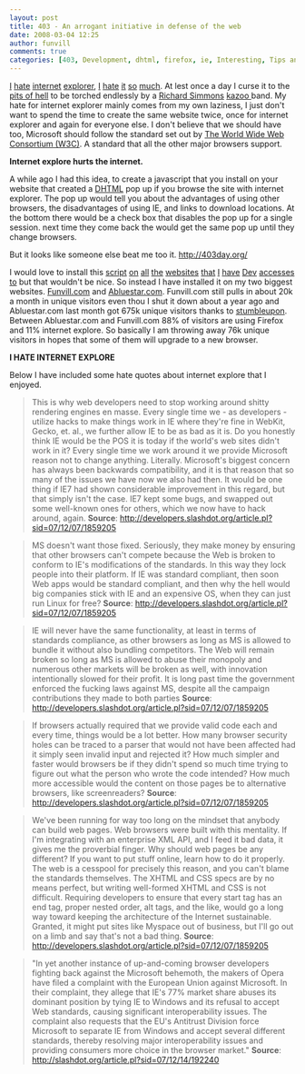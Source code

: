 ```yaml
---
layout: post
title: 403 - An arrogant initiative in defense of the web
date: 2008-03-04 12:25
author: funvill
comments: true
categories: [403, Development, dhtml, firefox, ie, Interesting, Tips and Tricks, Web development]
---
```

<a href="http://www.webdesignerwall.com/general/trash-all-ie-hacks/">I</a> <a href="http://urbansemiotic.com/2006/01/13/why-i-hate-internet-explorer/">hate</a> <a href="http://ie.jemjabella.com/">internet</a> <a href="http://www.456bereastreet.com/archive/200605/microsoft_and_internet_explorer_vs_web_standards/">explorer</a>, <a href="http://www.negative99.com/archive/220">I</a> <a href="http://www.positioniseverything.net/explorer.html">hate</a> <a href="http://www.communitymx.com/content/article.cfm?page=2&amp;cid=C37E0">it</a> <a href="http://www.free-bees.co.uk/articles/ihateie/">so</a> <a href="http://blogs.msdn.com/cwilso/archive/2006/05/11/595536.aspx">much</a>. At lest once a day I curse it to the <a href="http://en.wikipedia.org/wiki/Tartarus">pits of hell</a> to be torched endlessly by a <a href="http://en.wikipedia.org/wiki/Richard_Simmons">Richard Simmons</a> <a href="http://en.wikipedia.org/wiki/Kazoo">kazoo </a>band. My hate for internet explorer mainly comes from my own laziness, I just don't want to spend the time to create the same website twice, once for internet explorer and again for everyone else. I don't believe that we should have too, Microsoft should follow the standard set out by <a href="http://www.w3.org/">The World Wide Web Consortium (W3C)</a>. A standard that all the other major browsers support.

<strong>Internet explore hurts the internet. </strong>

A while ago I had this idea, to create a javascript that you install on your website that created a <a href="http://en.wikipedia.org/wiki/Dynamic_HTML">DHTML</a> pop up if you browse the site with internet explorer. The pop up would tell you about the advantages of using other browsers, the disadvantages of using IE, and links to download locations. At the bottom there would be a check box that disables the pop up for a single session. next time they come back the would get the same pop up until they change browsers.

But it looks like someone else beat me too it. <a href="http://403day.org/">http://403day.org/</a>

I would love to install this <a href="http://www.jaydensmethurst.com/">script</a> <a href="http://www.kevingsanders.com/">on</a> <a href="http://www.chipkin.com">all</a> <a href="http://www.camilladerrico.com/">the</a> <a href="http://www.criticaloddness.com/">websites</a> <a href="http://www.ill-esha.com">that</a> <a href="http://www.everydayfiction.com/">I</a> <a href="http://rulingatlife.com/">have</a> <a href="http://www.axxiumpaintball.com">Dev</a> <a href="http://www.alephersatz.com">accesses</a> <a href="http://www.istolethebaby.com">to</a> but that wouldn't be nice. So instead I have installed it on my two biggest websites. <a href="http://www.funvill.com">Funvill.com</a> and <a href="http://www.abluestar.com/">Abluestar.com</a>. Funvill.com still pulls in about 20k a month in unique visitors even thou I shut it down about a year ago and Abluestar.com last month got 675k unique visitors thanks to <a href="http://www.stumbleupon.com/">stumbleupon</a>. Between Abluestar.com and Funvill.com 88% of visitors are using Firefox and 11% internet explore. So basically I am throwing away 76k unique visitors in hopes that some of them will upgrade to a new browser.

<strong>I HATE INTERNET EXPLORE</strong>

Below I have included some hate quotes about internet explore that I enjoyed.
<blockquote>This is why web developers need to stop working around shitty rendering engines en masse. Every single time we - as developers - utilize hacks to make things work in IE where they're fine in WebKit, Gecko, et. al., we further allow IE to be as bad as it is. Do you honestly think IE would be the POS it is today if the world's web sites didn't work in it? Every single time we work around it we provide Microsoft reason not to change anything. Literally. Microsoft's biggest concern has always been backwards compatibility, and it is that reason that so many of the issues we have now we also had then. It would be one thing if IE7 had shown considerable improvement in this regard, but that simply isn't the case. IE7 kept some bugs, and swapped out some well-known ones for others, which we now have to hack around, again.
<strong>Source</strong>: <a href="http://developers.slashdot.org/article.pl?sid=07/12/07/1859205">http://developers.slashdot.org/article.pl?sid=07/12/07/1859205</a></blockquote>
<blockquote>MS doesn't want those fixed. Seriously, they make money by ensuring that other browsers can't compete because the Web is broken to conform to IE's modifications of the standards. In this way they lock people into their platform. If IE was standard compliant, then soon Web apps would be standard compliant, and then why the hell would big companies stick with IE and an expensive OS, when they can just run Linux for free?
<strong>Source</strong>: <a href="http://developers.slashdot.org/article.pl?sid=07/12/07/1859205">http://developers.slashdot.org/article.pl?sid=07/12/07/1859205</a></blockquote>
<blockquote>IE will never have the same functionality, at least in terms of standards compliance, as other browsers as long as MS is allowed to bundle it without also bundling competitors. The Web will remain broken so long as MS is allowed to abuse their monopoly and numerous other markets will be broken as well, with innovation intentionally slowed for their profit. It is long past time the government enforced the fucking laws against MS, despite all the campaign contributions they made to both parties
<strong>Source</strong>: <a href="http://developers.slashdot.org/article.pl?sid=07/12/07/1859205">http://developers.slashdot.org/article.pl?sid=07/12/07/1859205</a></blockquote>
<blockquote>If browsers actually required that we provide valid code each and every time, things would be a lot better. How many browser security holes can be traced to a parser that would not have been affected had it simply seen invalid input and rejected it? How much simpler and faster would browsers be if they didn't spend so much time trying to figure out what the person who wrote the code intended? How much more accessible would the content on those pages be to alternative browsers, like screenreaders?
<strong>Source</strong>: <a href="http://developers.slashdot.org/article.pl?sid=07/12/07/1859205">http://developers.slashdot.org/article.pl?sid=07/12/07/1859205</a></blockquote>
<blockquote>We've been running for way too long on the mindset that anybody can build web pages. Web browsers were built with this mentality. If I'm integrating with an enterprise XML API, and I feed it bad data, it gives me the proverbial finger. Why should web pages be any different? If you want to put stuff online, learn how to do it properly. The web is a cesspool for precisely this reason, and you can't blame the standards themselves. The XHTML and CSS specs are by no means perfect, but writing well-formed XHTML and CSS is not difficult. Requiring developers to ensure that every start tag has an end tag, proper nested order, alt tags, and the like, would go a long way toward keeping the architecture of the Internet sustainable. Granted, it might put sites like Myspace out of business, but I'll go out on a limb and say that's not a bad thing.
<strong>Source</strong>: <a href="http://developers.slashdot.org/article.pl?sid=07/12/07/1859205">http://developers.slashdot.org/article.pl?sid=07/12/07/1859205</a></blockquote>
<blockquote>"In yet another instance of up-and-coming browser developers fighting back against the Microsoft behemoth, the makers of Opera have filed a complaint with the European Union against Microsoft. In their complaint, they allege that IE's 77% market share abuses its dominant position by tying IE to Windows and its refusal to accept Web standards, causing significant interoperability issues. The complaint also requests that the EU's Antitrust Division force Microsoft to separate IE from Windows and accept several different standards, thereby resolving major interoperability issues and providing consumers more choice in the browser market."
<strong>Source</strong>: <a href="http://slashdot.org/article.pl?sid=07/12/14/192240">http://slashdot.org/article.pl?sid=07/12/14/192240</a></blockquote>
